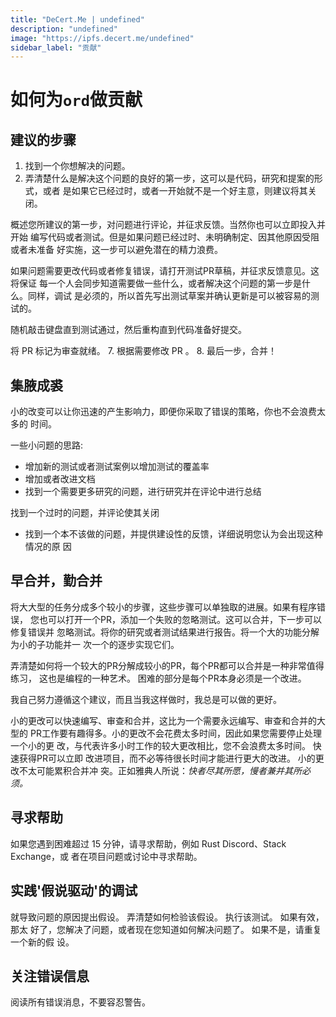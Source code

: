 ```yaml
---
title: "DeCert.Me | undefined"
description: "undefined"
image: "https://ipfs.decert.me/undefined"
sidebar_label: "贡献"
---
```

如何为`ord`做贡献
=====================

建议的步骤
---------------

1. 找到一个你想解决的问题。
2. 弄清楚什么是解决这个问题的良好的第一步，这可以是代码，研究和提案的形式，或者
是如果它已经过时，或者一开始就不是一个好主意，则建议将其关闭。


概述您所建议的第一步，对问题进行评论，并征求反馈。当然你也可以立即投入并开始
编写代码或者测试。但是如果问题已经过时、未明确制定、因其他原因受阻或者未准备
好实施，这一步可以避免潜在的精力浪费。




如果问题需要更改代码或者修复错误，请打开测试PR草稿，并征求反馈意见。这将保证
每一个人会同步知道需要做一些什么，或者解决这个问题的第一步是什么。同样，调试
是必须的，所以首先写出测试草案并确认更新是可以被容易的测试的。




随机敲击键盘直到测试通过，然后重构直到代码准备好提交。

将 PR 标记为审查就绪。
7. 根据需要修改 PR 。
8. 最后一步，合并！

集腋成裘
-----------

小的改变可以让你迅速的产生影响力，即便你采取了错误的策略，你也不会浪费太多的
时间。


一些小问题的思路:
- 增加新的测试或者测试案例以增加测试的覆盖率
- 增加或者改进文档
- 找到一个需要更多研究的问题，进行研究并在评论中进行总结

找到一个过时的问题，并评论使其关闭
- 找到一个本不该做的问题，并提供建设性的反馈，详细说明您认为会出现这种情况的原
因


早合并，勤合并
---------------------

将大大型的任务分成多个较小的步骤，这些步骤可以单独取的进展。如果有程序错误，
您也可以打开一个PR，添加一个失败的忽略测试。这可以合并，下一步可以修复错误并
忽略测试。将你的研究或者测试结果进行报告。将一个大的功能分解为小的子功能并一
次一个的逐步实现它们。





弄清楚如何将一个较大的PR分解成较小的PR，每个PR都可以合并是一种非常值得练习，
这也是编程的一种艺术。 困难的部分是每个PR本身必须是一个改进。



我自己努力遵循这个建议，而且当我这样做时，我总是可以做的更好。

小的更改可以快速编写、审查和合并，这比为一个需要永远编写、审查和合并的大型的
PR工作要有趣得多。小的更改不会花费太多时间，因此如果您需要停止处理一个小的更
改，与代表许多小时工作的较大更改相比，您不会浪费太多时间。 快速获得PR可以立即
改进项目，而不必等待很长时间才能进行更大的改进。 小的更改不太可能累积合并冲
突。正如雅典人所说：_快者尽其所愿，慢者兼并其所必须。_









寻求帮助
--------

如果您遇到困难超过 15 分钟，请寻求帮助，例如 Rust Discord、Stack Exchange，或
者在项目问题或讨论中寻求帮助。


实践'假说驱动'的调试
------------------------------------

就导致问题的原因提出假设。 弄清楚如何检验该假设。 执行该测试。 如果有效，那太
好了，您解决了问题，或者现在您知道如何解决问题了。 如果不是，请重复一个新的假
设。




关注错误信息
-------------------------------

阅读所有错误消息，不要容忍警告。
